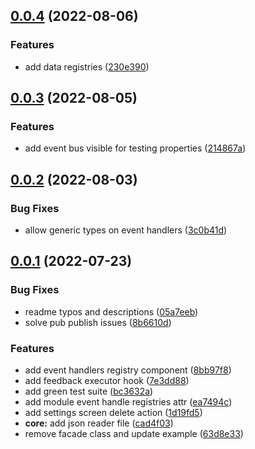 ## [0.0.4](https://github.com/LuisBurgos/buzz/compare/v0.0.3...v0.0.4) (2022-08-06)


### Features

* add data registries ([230e390](https://github.com/LuisBurgos/buzz/commit/230e390efe83df5c7fb4beab9daf9e9270ad156c))



## [0.0.3](https://github.com/LuisBurgos/buzz/compare/v0.0.2...v0.0.3) (2022-08-05)


### Features

* add event bus visible for testing properties ([214867a](https://github.com/LuisBurgos/buzz/commit/214867a8d82e1e7e7d320fbf6aaf93d47c204764))



## [0.0.2](https://github.com/LuisBurgos/buzz/compare/v0.0.1...v0.0.2) (2022-08-03)


### Bug Fixes

* allow generic types on event handlers ([3c0b41d](https://github.com/LuisBurgos/buzz/commit/3c0b41dff8564a4edd4b2411182009acfa8de5c7))



## [0.0.1](https://github.com/LuisBurgos/buzz/compare/63d8e335a7b82de0ea7ac767ef61bbebfdcd2c1c...v0.0.1) (2022-07-23)


### Bug Fixes

* readme typos and descriptions ([05a7eeb](https://github.com/LuisBurgos/buzz/commit/05a7eebfae5f96c59da331fc6b6014f9b700a1bf))
* solve pub publish issues ([8b6610d](https://github.com/LuisBurgos/buzz/commit/8b6610d42e74e9eb033aba343ae43451f8692442))


### Features

* add event handlers registry component ([8bb97f8](https://github.com/LuisBurgos/buzz/commit/8bb97f8e4a2aab9c9b11b27b81699556a2f5df92))
* add feedback executor hook ([7e3dd88](https://github.com/LuisBurgos/buzz/commit/7e3dd882f8d4d7f7b78af52ed3575033fb1fb010))
* add green test suite ([bc3632a](https://github.com/LuisBurgos/buzz/commit/bc3632ab73f57719e4fccf65b47441cab6d9f3a3))
* add module event handle registries attr ([ea7494c](https://github.com/LuisBurgos/buzz/commit/ea7494c5bcc74f19900fd9dbc76e73a1b4a95ea0))
* add settings screen delete action ([1d19fd5](https://github.com/LuisBurgos/buzz/commit/1d19fd5fcefb28f449aa4fb4c5085d7fd6a50675))
* **core:** add json reader file ([cad4f03](https://github.com/LuisBurgos/buzz/commit/cad4f03b3526a89dc0fecbb47c9654adabe236b7))
* remove facade class and update example ([63d8e33](https://github.com/LuisBurgos/buzz/commit/63d8e335a7b82de0ea7ac767ef61bbebfdcd2c1c))



